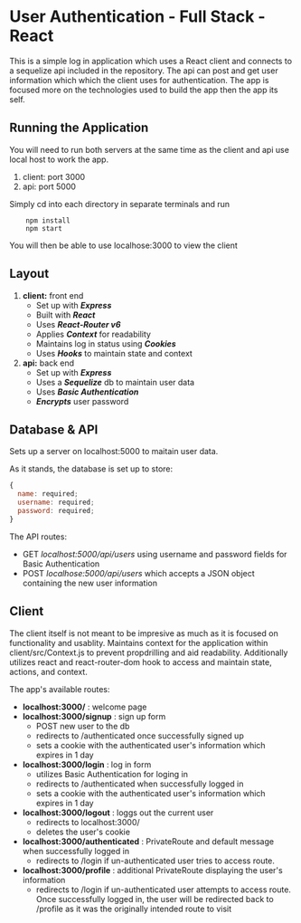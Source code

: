 # User Authentication - Full Stack - React

This is a simple log in application which uses a React client and connects to a sequelize api included in the repository. The api can post and get user information which which the client uses for authentication. The app is focused more on the technologies used to build the app then the app its self.

## Running the Application

You will need to run both servers at the same time as the client and api use local host to work the app.

1. client: port 3000
1. api: port 5000

Simply cd into each directory in separate terminals and run

```
    npm install
    npm start
```

You will then be able to use localhose:3000 to view the client

## Layout

1. **client:** front end
   - Set up with _**Express**_
   - Built with _**React**_
   - Uses _**React-Router v6**_
   - Applies _**Context**_ for readability
   - Maintains log in status using _**Cookies**_
   - Uses _**Hooks**_ to maintain state and context
1. **api:** back end
   - Set up with _**Express**_
   - Uses a _**Sequelize**_ db to maintain user data
   - Uses _**Basic Authentication**_
   - _**Encrypts**_ user password

## Database & API

Sets up a server on localhost:5000 to maitain user data.

As it stands, the database is set up to store:

```javascript
{
  name: required;
  username: required;
  password: required;
}
```

The API routes:

- GET _localhost:5000/api/users_ using username and password fields for Basic Authentication
- POST _localhose:5000/api/users_ which accepts a JSON object containing the new user information

## Client

The client itself is not meant to be impresive as much as it is focused on functionality and usablity. Maintains context for the application within client/src/Context.js to prevent propdrilling and aid readability. Additionally utilizes react and react-router-dom hook to access and maintain state, actions, and context.

The app's available routes:

- **localhost:3000/** : welcome page
- **localhost:3000/signup** : sign up form
  - POST new user to the db
  - redirects to /authenticated once successfully signed up
  - sets a cookie with the authenticated user's information which expires in 1 day
- **localhost:3000/login** : log in form
  - utilizes Basic Authentication for loging in
  - redirects to /authenticated when successfully logged in
  - sets a cookie with the authenticated user's information which expires in 1 day
- **localhost:3000/logout** : loggs out the current user
  - redirects to localhost:3000/
  - deletes the user's cookie
- **localhost:3000/authenticated** : PrivateRoute and default message when successfully logged in
  - redirects to /login if un-authenticated user tries to access route.
- **localhost:3000/profile** : additional PrivateRoute displaying the user's information
  - redirects to /login if un-authenticated user attempts to access route. Once successfully logged in, the user will be redirected back to /profile as it was the originally intended route to visit
